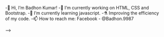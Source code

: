 -👋 Hi, I’m Badhon Kumar!
-🔭 I’m currently working on HTML, CSS and Bootstrap.
-🌱 I’m currently learning javascript.
-⚗️ Improving the efficiency of my code.
-📫 How to reach me: Facebook - @Badhon.9987 


<!-- Badhon9987/Badhon9987 is a ✨ special ✨ repository because its `README.md` (this file) appears on your GitHub profile.
You can click the Preview link to take a look at your changes.
---> -->
